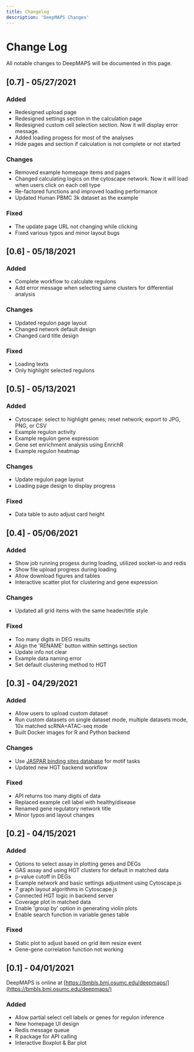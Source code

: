 ```yaml
---
title: Changelog
description: 'DeepMAPS Changes'
---
```


# Change Log

All notable changes to DeepMAPS will be documented in this page.


## [0.7] - 05/27/2021
 
### Added

- Redesigned upload page
- Redesigned settings section in the calculation page
- Redesigned custom cell selection section. Now it will display error message.
- Added loading progess for most of the analyses
- Hide pages and section if calculation is not complete or not started

  
### Changes

- Removed example homepage items and pages
- Changed calculating logics on the cytoscape network. Now it will load when users click on each cell type
- Re-factored functions and improved loading performance
- Updated Human PBMC 3k dataset as the example
### Fixed

- The update page URL not changing while clicking
- Fixed various typos and minor layout bugs

## [0.6] - 05/18/2021
 
### Added

- Complete workflow to calculate regulons
- Add error message when selecting same clusters for differential analysis

### Changes

- Updated regulon page layout
- Changed network default design
- Changed card title design

### Fixed

- Loading texts
- Only highlight selected regulons

## [0.5] - 05/13/2021
 
### Added

- Cytoscape: select to highlight genes; reset network; export to JPG, PNG, or CSV
- Example regulon activity
- Example regulon gene expression
- Gene set enrichment analysis using EnrichR
- Example regulon heatmap

### Changes

- Update regulon page layout
- Loading page design to display progress

### Fixed

- Data table to auto adjust card height


## [0.4] - 05/06/2021
 
### Added

- Show job running progess during loading, utilized socket-io and redis
- Show file upload progress during loading
- Allow download figures and tables
- Interactive scatter plot for clustering and gene expression

### Changes

- Updated all grid items with the same header/title style

### Fixed

- Too many digits in DEG results
- Align the 'RENAME' button within settings section
- Update info not clear
- Example data naming error
- Set default clustering method to HGT

## [0.3] - 04/29/2021

### Added

- Allow users to upload custom dataset
- Run custom datasets on single dataset mode, multiple datasets mode, 10x matched scRNA+ATAC-seq mode
- Built Docker images for R and Python backend

### Changes

- Use [JASPAR binding sites database](http://jaspar.genereg.net/genome-tracks/) for motif tasks
- Updated new HGT backend workflow

### Fixed

- API returns too many digits of data
- Replaced example cell label with healthy/disease
- Renamed gene regulatory network title
- Minor typos and layout changes

## [0.2] - 04/15/2021

### Added

- Options to select assay in plotting genes and DEGs
- GAS assay and using HGT clusters for default in matched data
- p-value cutoff in DEGs
- Example network and basic settings adjustment using Cytoscape.js
- 7 graph layout algorithms in Cytoscape.js
- Connected HGT logic in backend server
- Coverage plot in matched data
- Enable 'group by' option in generating violin plots
- Enable search function in variable genes table

### Fixed

- Static plot to adjust based on grid item resize event
- Gene-gene correlation function not working

## [0.1] - 04/01/2021

DeepMAPS is online at [https://bmbls.bmi.osumc.edu/deepmaps/](https://bmbls.bmi.osumc.edu/deepmaps/)

### Added

- Allow partial select cell labels or genes for regulon inference
- New homepage UI design
- Redis message queue
- R package for API calling
- Interactive Boxplot & Bar plot